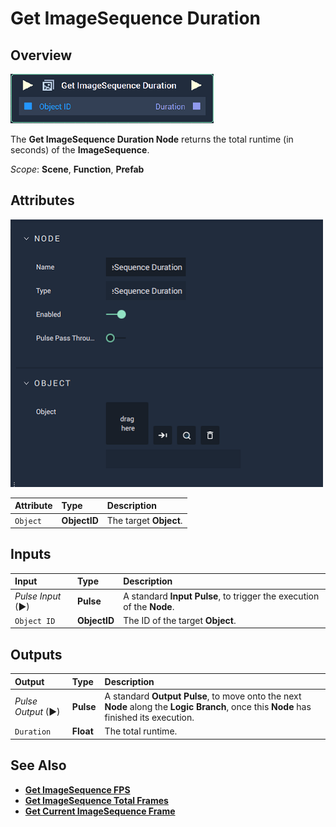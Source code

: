 # Get ImageSequence Duration

## Overview

![The Get ImageSequence Duration Node.](../../../.gitbook/assets/node-get-imagesequence-duration.png)

The **Get ImageSequence Duration Node** returns the total runtime \(in seconds\) of the **ImageSequence**.

*Scope*: **Scene**, **Function**, **Prefab**

## Attributes

![The Get ImageSequence Duration Node Attributes.](../../../.gitbook/assets/node-get-imagesequence-duration-attr.png)

| Attribute | Type | Description |
| :--- | :--- | :--- |
| `Object` | **ObjectID** | The target **Object**. |

## Inputs

| Input | Type | Description |
| :--- | :--- | :--- |
| _Pulse Input_ \(►\) | **Pulse** | A standard **Input Pulse**, to trigger the execution of the **Node**. |
| `Object ID` | **ObjectID** | The ID of the target **Object**. |

## Outputs

| Output | Type | Description |
| :--- | :--- | :--- |
| _Pulse Output_ \(►\) | **Pulse** | A standard **Output Pulse**, to move onto the next **Node** along the **Logic Branch**, once this **Node** has finished its execution. |
| `Duration` | **Float** | The total runtime. |

## See Also

* [**Get ImageSequence FPS**](getimagesequencefps.md)
* [**Get ImageSequence Total Frames**](getimagesequencetotalframes.md)
* [**Get Current ImageSequence Frame**](getcurrentimagesequenceframe.md)

